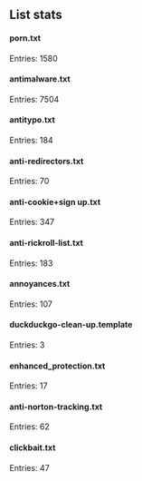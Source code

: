 ## List stats
#### porn.txt
Entries: 1580 <br> 
#### antimalware.txt
Entries: 7504 <br> 
#### antitypo.txt
Entries: 184 <br> 
#### anti-redirectors.txt
Entries: 70 <br> 
#### anti-cookie+sign up.txt
Entries: 347 <br> 
#### anti-rickroll-list.txt
Entries: 183 <br> 
#### annoyances.txt
Entries: 107 <br> 
#### duckduckgo-clean-up.template
Entries: 3 <br> 
#### enhanced_protection.txt
Entries: 17 <br> 
#### anti-norton-tracking.txt
Entries: 62 <br> 
#### clickbait.txt
Entries: 47 <br> 
